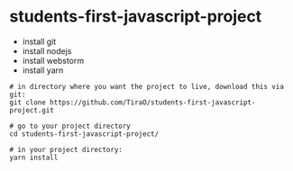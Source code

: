 # students-first-javascript-project

- install git
- install nodejs
- install webstorm
- install yarn


```
# in directory where you want the project to live, download this via git:
git clone https://github.com/TiraO/students-first-javascript-project.git

# go to your project directory
cd students-first-javascript-project/

# in your project directory:
yarn install
```
